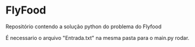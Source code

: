 # FlyFood
Repositório contendo a solução python do problema do Flyfood 

É necessario o arquivo "Entrada.txt" na mesma pasta para o main.py rodar.
